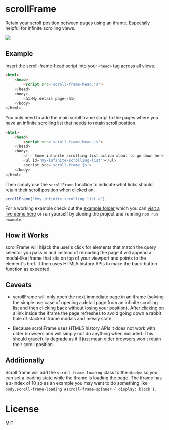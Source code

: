# scrollFrame

Retain your scroll position between pages using an iframe. Especially helpful for infinite scrolling views.

![](http://www.explainxkcd.com/wiki/images/5/56/infinite_scrolling.png)

## Example

Insert the scroll-frame-head script into your `<head>` tag across all views.

````html
<html>
    <head>
        <script src='scroll-frame-head.js'>
    </head>
    <body>
        <h1>My detail page</h1>
    </body>
</html>
````

You only need to add the main scroll frame script to the pages where you have an infinite scrolling list that needs to retain scroll position.

````html
<html>
    <head>
        <script src='scroll-frame-head.js'>
    </head>
    <body>
        <!-- Some infinite scrolling list action about to go down here -->
        <ul id='my-infinite-scrolling-list'></ul>
        <script src='scroll-frame.js'>
    </body>
</html>
````

Then simply use the `scrollFrame` function to indicate what links should retain their scroll position when clicked on.

````javascript
scrollFrame('#my-infinite-scrolling-list a');
````

For a working example check out the [example folder](https://github.com/artsy/scroll-frame/tree/master/example) which you can [visit a live demo here](http://artsy.github.io/scroll-frame) or run yourself by cloning the project and running `npm run example`.

## How it Works

scrollFrame will hijack the user's click for elements that match the query selector you pass in and instead of reloading the page it will append a modal-like iframe that sits on top of your viewport and points to the element's href. It then uses HTML5 history APIs to make the back-button function as expected.

## Caveats

* scrollFrame will only open the next immediate page in an iframe (solving the simple use case of opening a detail page from an infinite scrolling list and then clicking back without losing your position). After clicking on a link inside the iframe the page refreshes to avoid going down a rabbit hole of stacked iframe modals and messy state.

* Because scrollFrame uses HTML5 history APIs it does not work with older browsers and will simply not do anything when included. This should gracefully degrade as it'll just mean older browsers won't retain their scroll position.

## Additionally

Scroll frame will add the `scroll-frame-loading` class to the `<body>` so you can set a loading state while the iframe is loading the page. The iframe has a z-index of 10 so as an example you may want to do something like `body.scroll-frame-loading #scroll-frame-spinner { display: block }`.

# License

MIT
